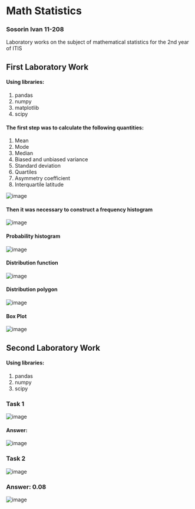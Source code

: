 # Math Statistics
### Sosorin Ivan 11-208
Laboratory works on the subject of mathematical statistics for the 2nd year of ITIS

## First Laboratory Work

#### Using libraries:
1. pandas
2. numpy
3. matplotlib
4. scipy

#### The first step was to calculate the following quantities:
1. Mean
2. Mode
3. Median
4. Biased and unbiased variance
5. Standard deviation
6. Quartiles
7. Asymmetry coefficient
8. Interquartile latitude

![image](https://github.com/s1ches/MathStatistics/assets/121990701/b206972c-f307-4e1c-b210-29d766c91138)

#### Then it was necessary to construct a frequency histogram

![image](https://github.com/s1ches/MathStatistics/assets/121990701/5807a5db-72be-4fba-9e8b-a38e1b46f56b)

#### Probability histogram

![image](https://github.com/s1ches/MathStatistics/assets/121990701/bb55bbbf-c92b-427c-bc9f-a426a972e595)

#### Distribution function

![image](https://github.com/s1ches/MathStatistics/assets/121990701/7f50913b-96d6-446f-a97a-28ab10bf154c)

#### Distribution polygon

![image](https://github.com/s1ches/MathStatistics/assets/121990701/6e4d3080-1438-4ec2-8b5e-51a02a9c5185)

#### Box Plot

![image](https://github.com/s1ches/MathStatistics/assets/121990701/50075693-7edf-4929-9b14-78d47e7e4e31)


## Second Laboratory Work

#### Using libraries:
1. pandas
2. numpy
3. scipy

### Task 1

![image](https://github.com/s1ches/MathStatistics/assets/121990701/580cae2f-5ca3-40f7-82a4-0f1278da6a4d)

#### Answer:
![image](https://github.com/s1ches/MathStatistics/assets/121990701/2a8efebd-1e82-4cfb-b203-a3a4e051b7fc)

### Task 2

![image](https://github.com/s1ches/MathStatistics/assets/121990701/c47e6695-dbd5-4e06-891d-a5133fb59995)

### Answer: 0.08

![image](https://github.com/s1ches/MathStatistics/assets/121990701/fe6209fd-91a2-4466-bf40-5dfa38645443)






